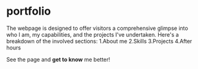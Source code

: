# portfolio
 
The webpage is designed to offer visitors a comprehensive glimpse into who I am, my capabilities, and the projects I've undertaken. Here's a breakdown of the involved sections:
1.About me
2.Skills
3.Projects
4.After hours

See the page and **get to know** me better!

